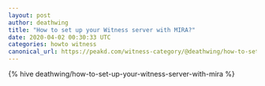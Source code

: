 ```yaml
---
layout: post
author: deathwing
title: "How to set up your Witness server with MIRA?"
date: 2020-04-02 00:30:33 UTC
categories: howto witness
canonical_url: https://peakd.com/witness-category/@deathwing/how-to-set-up-your-witness-server-with-mira
---
```

{% hive deathwing/how-to-set-up-your-witness-server-with-mira %}
